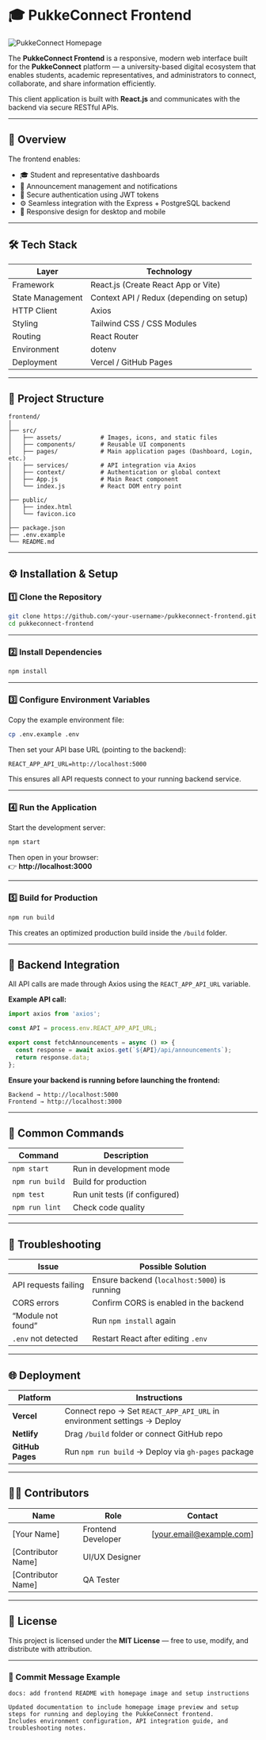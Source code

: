 # 🎓 PukkeConnect Frontend

![PukkeConnect Homepage](./assets/pukkeconnect_homepage.png)

The **PukkeConnect Frontend** is a responsive, modern web interface built for the **PukkeConnect** platform — a university-based digital ecosystem that enables students, academic representatives, and administrators to connect, collaborate, and share information efficiently.

This client application is built with **React.js** and communicates with the backend via secure RESTful APIs.

---

## 🚀 Overview

The frontend enables:
- 🎓 Student and representative dashboards  
- 📢 Announcement management and notifications  
- 🔐 Secure authentication using JWT tokens  
- ⚙️ Seamless integration with the Express + PostgreSQL backend  
- 📱 Responsive design for desktop and mobile  

---

## 🛠️ Tech Stack

| Layer | Technology |
|-------|-------------|
| Framework | React.js (Create React App or Vite) |
| State Management | Context API / Redux (depending on setup) |
| HTTP Client | Axios |
| Styling | Tailwind CSS / CSS Modules |
| Routing | React Router |
| Environment | dotenv |
| Deployment | Vercel / GitHub Pages |

---

## 📁 Project Structure

```
frontend/
│
├── src/
│   ├── assets/           # Images, icons, and static files
│   ├── components/       # Reusable UI components
│   ├── pages/            # Main application pages (Dashboard, Login, etc.)
│   ├── services/         # API integration via Axios
│   ├── context/          # Authentication or global context
│   ├── App.js            # Main React component
│   └── index.js          # React DOM entry point
│
├── public/
│   ├── index.html
│   └── favicon.ico
│
├── package.json
├── .env.example
└── README.md
```

---

## ⚙️ Installation & Setup

### 1️⃣ Clone the Repository
```bash
git clone https://github.com/<your-username>/pukkeconnect-frontend.git
cd pukkeconnect-frontend
```

---

### 2️⃣ Install Dependencies
```bash
npm install
```

---

### 3️⃣ Configure Environment Variables

Copy the example environment file:
```bash
cp .env.example .env
```

Then set your API base URL (pointing to the backend):
```env
REACT_APP_API_URL=http://localhost:5000
```

This ensures all API requests connect to your running backend service.

---

### 4️⃣ Run the Application

Start the development server:
```bash
npm start
```

Then open in your browser:  
👉 **http://localhost:3000**

---

### 5️⃣ Build for Production
```bash
npm run build
```

This creates an optimized production build inside the `/build` folder.

---

## 🔗 Backend Integration

All API calls are made through Axios using the `REACT_APP_API_URL` variable.

**Example API call:**
```javascript
import axios from 'axios';

const API = process.env.REACT_APP_API_URL;

export const fetchAnnouncements = async () => {
  const response = await axios.get(`${API}/api/announcements`);
  return response.data;
};
```

**Ensure your backend is running before launching the frontend:**
```
Backend → http://localhost:5000
Frontend → http://localhost:3000
```

---

## 🧩 Common Commands

| Command | Description |
|----------|-------------|
| `npm start` | Run in development mode |
| `npm run build` | Build for production |
| `npm test` | Run unit tests (if configured) |
| `npm run lint` | Check code quality |

---

## 🧠 Troubleshooting

| Issue | Possible Solution |
|--------|--------------------|
| API requests failing | Ensure backend (`localhost:5000`) is running |
| CORS errors | Confirm CORS is enabled in the backend |
| “Module not found” | Run `npm install` again |
| `.env` not detected | Restart React after editing `.env` |

---

## 🌐 Deployment

| Platform | Instructions |
|-----------|--------------|
| **Vercel** | Connect repo → Set `REACT_APP_API_URL` in environment settings → Deploy |
| **Netlify** | Drag `/build` folder or connect GitHub repo |
| **GitHub Pages** | Run `npm run build` → Deploy via `gh-pages` package |

---

## 🧑‍💻 Contributors

| Name | Role | Contact |
|------|------|----------|
| [Your Name] | Frontend Developer | [your.email@example.com] |
| [Contributor Name] | UI/UX Designer | |
| [Contributor Name] | QA Tester | |

---

## 📜 License

This project is licensed under the **MIT License** — free to use, modify, and distribute with attribution.

---

### 📝 Commit Message Example

```
docs: add frontend README with homepage image and setup instructions

Updated documentation to include homepage image preview and setup steps for running and deploying the PukkeConnect frontend.
Includes environment configuration, API integration guide, and troubleshooting notes.
```
